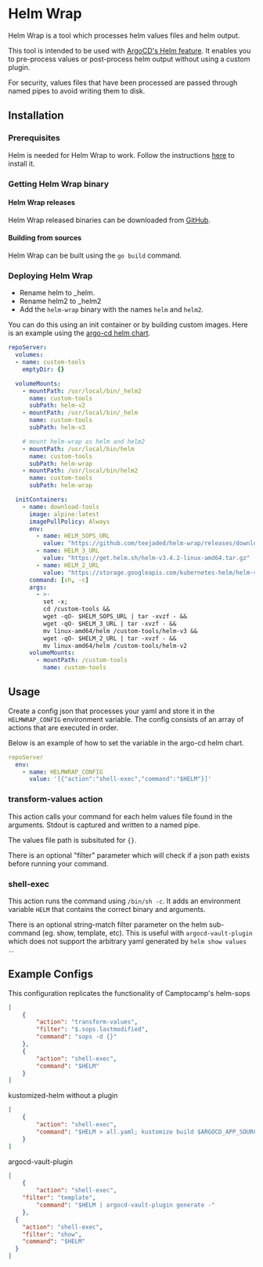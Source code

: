 # Helm Wrap

Helm Wrap is a tool which processes helm values files and helm output.

This tool is intended to be used with [ArgoCD's Helm feature](https://argoproj.github.io/argo-cd/user-guide/helm/).  It enables you to pre-process values or post-process helm output without using a custom plugin.

For security, values files that have been processed are passed through named pipes to avoid writing them to disk.

## Installation

### Prerequisites

Helm is needed for Helm Wrap to work. Follow the instructions [here](https://helm.sh/docs/intro/install/) to install it.

### Getting Helm Wrap binary

#### Helm Wrap releases

Helm Wrap released binaries can be downloaded from [GitHub](https://github.com/teejaded/helm-wrap/releases).

#### Building from sources

Helm Wrap can be built using the `go build` command.

### Deploying Helm Wrap

* Rename helm to _helm.
* Rename helm2 to _helm2 
* Add the `helm-wrap` binary with the names `helm` and `helm2`. 

You can do this using an init container or by building custom images.  Here is an example using the [argo-cd helm chart](https://github.com/argoproj/argo-helm/tree/master/charts/argo-cd).

```yaml
repoServer:
  volumes:
  - name: custom-tools
    emptyDir: {}

  volumeMounts:
    - mountPath: /usr/local/bin/_helm2
      name: custom-tools
      subPath: helm-v2
    - mountPath: /usr/local/bin/_helm
      name: custom-tools
      subPath: helm-v3

    # mount helm-wrap as helm and helm2
    - mountPath: /usr/local/bin/helm
      name: custom-tools
      subPath: helm-wrap
    - mountPath: /usr/local/bin/helm2
      name: custom-tools
      subPath: helm-wrap

  initContainers:
    - name: download-tools
      image: alpine:latest
      imagePullPolicy: Always
      env:
        - name: HELM_SOPS_URL
          value: "https://github.com/teejaded/helm-wrap/releases/download/20201103-2/helm-wrap_20201103-2_linux_amd64.tar.gz"
        - name: HELM_3_URL
          value: "https://get.helm.sh/helm-v3.4.2-linux-amd64.tar.gz"
        - name: HELM_2_URL
          value: "https://storage.googleapis.com/kubernetes-helm/helm-v2.17.0-linux-amd64.tar.gz"
      command: [sh, -c]
      args:
        - >-
          set -x;
          cd /custom-tools &&
          wget -qO- $HELM_SOPS_URL | tar -xvzf - &&
          wget -qO- $HELM_3_URL | tar -xvzf - &&
          mv linux-amd64/helm /custom-tools/helm-v3 &&
          wget -qO- $HELM_2_URL | tar -xvzf - &&
          mv linux-amd64/helm /custom-tools/helm-v2
      volumeMounts:
        - mountPath: /custom-tools
          name: custom-tools
```

## Usage

Create a config json that processes your yaml and store it in the `HELMWRAP_CONFIG` environment variable.  The config consists of an array of actions that are executed in order.


Below is an example of how to set the variable in the argo-cd helm chart.

```yaml
repoServer
  env:
    - name: HELMWRAP_CONFIG
      value: '[{"action":"shell-exec","command":"$HELM"}]'
```

### transform-values action

This action calls your command for each helm values file found in the arguments. Stdout is captured and written to a named pipe.

The values file path is subsituted for `{}`.

There is an optional "filter" parameter which will check if a json path exists before running your command.


### shell-exec

This action runs the command using `/bin/sh -c`.  It adds an environment variable `HELM` that contains the correct binary and arguments.

There is an optional string-match filter parameter on the helm sub-command (eg. show, template, etc).  This is useful with `argocd-vault-plugin` which does not support the arbitrary yaml generated by `helm show values .`.

## Example Configs

This configuration replicates the functionality of Camptocamp's helm-sops

```json
[
	{
		"action": "transform-values",
		"filter": "$.sops.lastmodified",
		"command": "sops -d {}"
	},
	{
		"action": "shell-exec",
		"command": "$HELM"
	}
]
```

kustomized-helm without a plugin

```json
[
	{
		"action": "shell-exec",
		"command": "$HELM > all.yaml; kustomize build $ARGOCD_APP_SOURCE_TARGET_REVISION"
	}
]
```

argocd-vault-plugin

```json
[
	{
		"action": "shell-exec",
    "filter": "template",
		"command": "$HELM | argocd-vault-plugin generate -"
	},
  {
    "action": "shell-exec",
    "filter": "show",
    "command": "$HELM"
  }
]
```